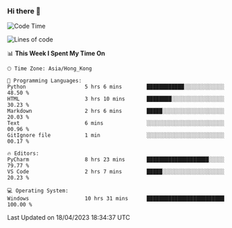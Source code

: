 ### Hi there 👋

<!--
**RoiexLee/RoiexLee** is a ✨ _special_ ✨ repository because its `README.md` (this file) appears on your GitHub profile.

Here are some ideas to get you started:

- 🔭 I’m currently working on ...
- 🌱 I’m currently learning ...
- 👯 I’m looking to collaborate on ...
- 🤔 I’m looking for help with ...
- 💬 Ask me about ...
- 📫 How to reach me: ...
- 😄 Pronouns: ...
- ⚡ Fun fact: ...
-->

<!--START_SECTION:waka-->
![Code Time](http://img.shields.io/badge/Code%20Time-238%20hrs%2049%20mins-blue)

![Lines of code](https://img.shields.io/badge/From%20Hello%20World%20I%27ve%20Written-35.2%20thousand%20lines%20of%20code-blue)

📊 **This Week I Spent My Time On** 

```text
🕑︎ Time Zone: Asia/Hong_Kong

💬 Programming Languages: 
Python                   5 hrs 6 mins        ████████████░░░░░░░░░░░░░   48.50 % 
HTML                     3 hrs 10 mins       ████████░░░░░░░░░░░░░░░░░   30.23 % 
Markdown                 2 hrs 6 mins        █████░░░░░░░░░░░░░░░░░░░░   20.03 % 
Text                     6 mins              ░░░░░░░░░░░░░░░░░░░░░░░░░   00.96 % 
GitIgnore file           1 min               ░░░░░░░░░░░░░░░░░░░░░░░░░   00.17 % 

🔥 Editors: 
PyCharm                  8 hrs 23 mins       ████████████████████░░░░░   79.77 % 
VS Code                  2 hrs 7 mins        █████░░░░░░░░░░░░░░░░░░░░   20.23 % 

💻 Operating System: 
Windows                  10 hrs 31 mins      █████████████████████████   100.00 % 
```


 Last Updated on 18/04/2023 18:34:37 UTC
<!--END_SECTION:waka-->
